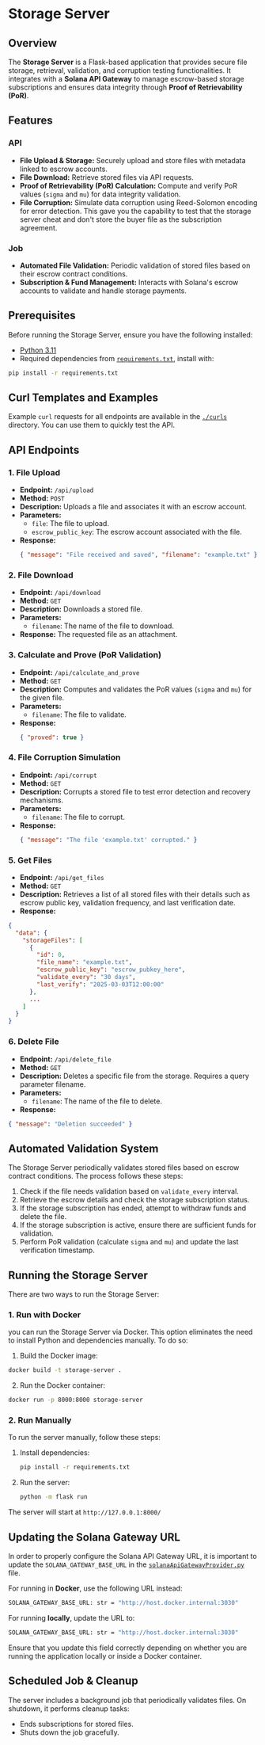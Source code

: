 # Storage Server

## Overview

The **Storage Server** is a Flask-based application that provides secure file storage, retrieval, validation, and corruption testing functionalities. It integrates with a **Solana API Gateway** to manage escrow-based storage subscriptions and ensures data integrity through **Proof of Retrievability (PoR)**.

## Features

### API

- **File Upload & Storage:** Securely upload and store files with metadata linked to escrow accounts.
- **File Download:** Retrieve stored files via API requests.
- **Proof of Retrievability (PoR) Calculation:** Compute and verify PoR values (`sigma` and `mu`) for data integrity validation.
- **File Corruption:** Simulate data corruption using Reed-Solomon encoding for error detection. This gave you the capability to test that the storage server cheat and don't store the buyer file as the subscription agreement.

### Job

- **Automated File Validation:** Periodic validation of stored files based on their escrow contract conditions.
- **Subscription & Fund Management:** Interacts with Solana's escrow accounts to validate and handle storage payments.

## Prerequisites

Before running the Storage Server, ensure you have the following installed:

- [Python 3.11](https://www.python.org/downloads/)
- Required dependencies from [`requirements.txt`](requirements.txt), install with:

```sh
pip install -r requirements.txt
```

## Curl Templates and Examples

Example `curl` requests for all endpoints are available in the [`./curls`](Curls) directory. You can use them to quickly test the API.

## API Endpoints

### 1. **File Upload**
- **Endpoint:** `/api/upload`
- **Method:** `POST`
- **Description:** Uploads a file and associates it with an escrow account.
- **Parameters:**
  - `file`: The file to upload.
  - `escrow_public_key`: The escrow account associated with the file.
- **Response:**
  ```json
  { "message": "File received and saved", "filename": "example.txt" }
  ```

### 2. **File Download**
- **Endpoint:** `/api/download`
- **Method:** `GET`
- **Description:** Downloads a stored file.
- **Parameters:**
  - `filename`: The name of the file to download.
- **Response:** The requested file as an attachment.

### 3. **Calculate and Prove (PoR Validation)**
- **Endpoint:** `/api/calculate_and_prove`
- **Method:** `GET`
- **Description:** Computes and validates the PoR values (`sigma` and `mu`) for the given file.
- **Parameters:**
  - `filename`: The file to validate.
- **Response:**
  ```json
  { "proved": true }
  ```

### 4. **File Corruption Simulation**
- **Endpoint:** `/api/corrupt`
- **Method:** `GET`
- **Description:** Corrupts a stored file to test error detection and recovery mechanisms.
- **Parameters:**
  - `filename`: The file to corrupt.
- **Response:**
  ```json
  { "message": "The file 'example.txt' corrupted." }
  ```
  
### 5. **Get Files**
- **Endpoint:** `/api/get_files`
- **Method:** `GET`
- **Description:** Retrieves a list of all stored files with their details such as escrow public key, validation frequency, and last verification date.
- **Response:**
```json
{
  "data": {
    "storageFiles": [
      {
        "id": 0,
        "file_name": "example.txt",
        "escrow_public_key": "escrow_pubkey_here",
        "validate_every": "30 days",
        "last_verify": "2025-03-03T12:00:00"
      },
      ...
    ]
  }
}
```

### 6. **Delete File**
- **Endpoint:** `/api/delete_file`
- **Method:** `GET`
- **Description:** Deletes a specific file from the storage. Requires a query parameter filename.
- **Parameters:**
  - `filename`: The name of the file to delete.
- **Response:**
```json
{ "message": "Deletion succeeded" }
```

## Automated Validation System

The Storage Server periodically validates stored files based on escrow contract conditions. The process follows these steps:

1. Check if the file needs validation based on `validate_every` interval.
2. Retrieve the escrow details and check the storage subscription status.
3. If the storage subscription has ended, attempt to withdraw funds and delete the file.
4. If the storage subscription is active, ensure there are sufficient funds for validation.
5. Perform PoR validation (calculate `sigma` and `mu`) and update the last verification timestamp.

## Running the Storage Server

There are two ways to run the Storage Server:

### 1. Run with Docker

you can run the Storage Server via Docker. This option eliminates the need to install Python and dependencies manually. To do so:

1. Build the Docker image:

```sh
docker build -t storage-server .
```

2. Run the Docker container:

```sh
docker run -p 8000:8000 storage-server
```

### 2. Run Manually

To run the server manually, follow these steps:

1. Install dependencies:
   ```sh
   pip install -r requirements.txt
   ```

2. Run the server:
   ```sh
   python -m flask run
   ```

The server will start at `http://127.0.0.1:8000/`

## Updating the Solana Gateway URL

In order to properly configure the Solana API Gateway URL, it is important to update the `SOLANA_GATEWAY_BASE_URL` in the [`solanaApiGatewayProvider.py`](../Common/Providers/solanaApiGatewayProvider.py) file.

For running in **Docker**, use the following URL instead:
```sh
SOLANA_GATEWAY_BASE_URL: str = "http://host.docker.internal:3030"
```

For running **locally**, update the URL to:
```sh
SOLANA_GATEWAY_BASE_URL: str = "http://host.docker.internal:3030"
```

Ensure that you update this field correctly depending on whether you are running the application locally or inside a Docker container.

## Scheduled Job & Cleanup

The server includes a background job that periodically validates files. On shutdown, it performs cleanup tasks:

- Ends subscriptions for stored files.
- Shuts down the job gracefully.

